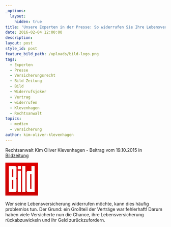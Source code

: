 ```yaml
---
_options:
  layout:
    hidden: true
title: 'Unsere Experten in der Presse: So widerrufen Sie Ihre Lebensversicherung'
date: 2016-02-04 12:00:00
description:
layout: post
style_id: post
feature_bild_path: /uploads/bild-logo.png
tags:
  - Experten
  - Presse
  - Versicherungsrecht
  - Bild Zeitung
  - Bild
  - Widerrufsjoker
  - Vertrag
  - widerrufen
  - Klevenhagen
  - Rechtsanwalt
topics:
  - medien
  - versicherung
author: kim-oliver-klevenhagen
---
```



Rechtsanwalt Kim Oliver Klevenhagen - Beitrag vom 19.10.2015 in [Bildzeitung](http://www.bild.de/bild-plus/ratgeber/verbrauchertipps/lebensversicherung/bild-gibt-tipps-zum-widerruf-43060004,var=x,view=conversionToLogin.bild.html "Link: http://www.bild.de/bild-plus/ratgeber/verbrauchertipps/lebensversicherung/bild-gibt-tipps-zum-widerruf-43060004,var=x,view=conversionToLogin.bild.html")

![BILD Logo - Fremde Marke](/uploads/versions/bild-logo---x----103-103x---.png)

Wer seine Lebensversicherung widerrufen möchte, kann dies häufig problemlos tun. Der Grund: ein Großteil der Verträge war fehlerhaft! Darum haben viele Versicherte nun die Chance, ihre Lebensversicherung rückabzuwickeln und ihr Geld zurückzufordern.